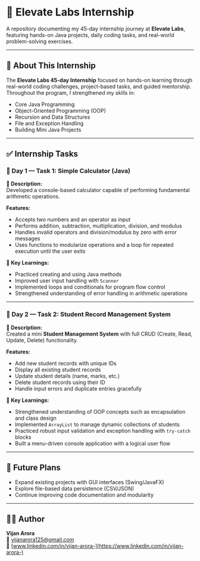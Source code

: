 # 🚀 Elevate Labs Internship

A repository documenting my 45-day internship journey at **Elevate Labs**, featuring hands-on Java projects, daily coding tasks, and real-world problem-solving exercises.

---

## 📘 About This Internship
The **Elevate Labs 45-day Internship** focused on hands-on learning through real-world coding challenges, project-based tasks, and guided mentorship.  
Throughout the program, I strengthened my skills in:

- Core Java Programming  
- Object-Oriented Programming (OOP)  
- Recursion and Data Structures  
- File and Exception Handling  
- Building Mini Java Projects  

---

## ✅ Internship Tasks

### 📅 Day 1 — Task 1: Simple Calculator (Java)

**🧾 Description:**  
Developed a console-based calculator capable of performing fundamental arithmetic operations.  

**Features:**  
- Accepts two numbers and an operator as input  
- Performs addition, subtraction, multiplication, division, and modulus  
- Handles invalid operators and division/modulus by zero with error messages  
- Uses functions to modularize operations and a loop for repeated execution until the user exits  

**🧠 Key Learnings:**  
- Practiced creating and using Java methods  
- Improved user input handling with `Scanner`  
- Implemented loops and conditionals for program flow control  
- Strengthened understanding of error handling in arithmetic operations  

---

### 📅 Day 2 — Task 2: Student Record Management System

**🧾 Description:**  
Created a mini **Student Management System** with full CRUD (Create, Read, Update, Delete) functionality.  

**Features:**  
- Add new student records with unique IDs  
- Display all existing student records  
- Update student details (name, marks, etc.)  
- Delete student records using their ID  
- Handle input errors and duplicate entries gracefully  

**🧠 Key Learnings:**  
- Strengthened understanding of OOP concepts such as encapsulation and class design  
- Implemented `ArrayList` to manage dynamic collections of students  
- Practiced robust input validation and exception handling with `try-catch` blocks  
- Built a menu-driven console application with a logical user flow  

---

## 🧩 Future Plans
- Expand existing projects with GUI interfaces (Swing/JavaFX)  
- Explore file-based data persistence (CSV/JSON)  
- Continue improving code documentation and modularity  

---

## 🧑‍💻 Author
**Vijan Arora**  
📧 [vijanarora125@gmail.com](mailto:vijanarora125@gmail.com)  
🔗 [www.linkedin.com/in/vijan-arora-](https://www.linkedin.com/in/vijan-arora-)
